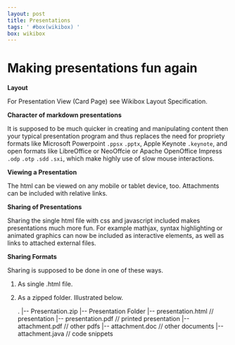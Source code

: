 ```yaml
---
layout: post
title: Presentations
tags: ' #box(wikibox) '
box: wikibox
---
```


# Making presentations fun again

**Layout**

For Presentation View (Card Page) see Wikibox Layout Specification.

**Character of markdown presentations**

It is supposed to be much quicker in creating and manipulating content then your typical presentation program and thus replaces the need for propriety formats like Microsoft Powerpoint `.ppsx` `.pptx`, Apple Keynote `.keynote`, and open formats like LibreOffice or NeoOffcie or Apache OpenOffice Impress `.odp` `.otp` `.sdd` `.sxi`, which make highly use of slow mouse interactions.

**Viewing a Presentation**

The html can be viewed on any mobile or tablet device, too. Attachments can be included with relative links.

**Sharing of Presentations**

Sharing the single html file with css and javascript included makes presentations much more fun. For example mathjax, syntax highlighting or animated graphics can now be included as interactive elements, as well as links to attached external files.

**Sharing Formats**

Sharing is supposed to be done in one of these ways. 
1. As single .html file.  
2. As a zipped folder. Illustrated below.  

	.
	|-- Presentation.zip
		|-- Presentation Folder
			|-- presentation.html 		// presentation
			|-- presentation.pdf 		// printed presentation
			|-- attachment.pdf 			// other pdfs
			|-- attachment.doc 			// other documents
			|-- attachment.java			// code snippets

